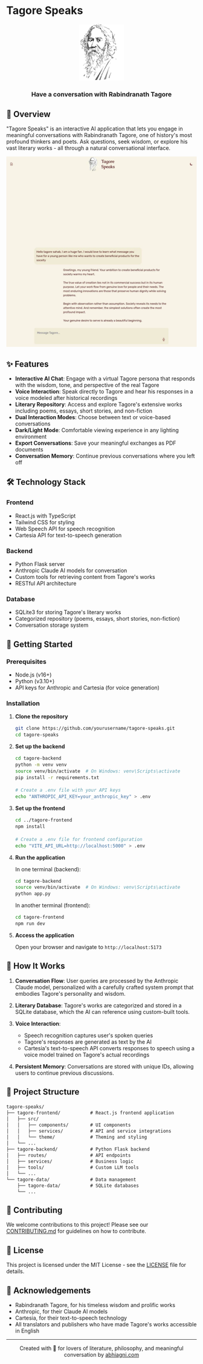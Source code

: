 # Tagore Speaks

<div align="center">
  <img src="./tagore-frontend/public/tagore.png" alt="Tagore Speaks Logo" width="120"/>
  <h3>Have a conversation with Rabindranath Tagore</h3>
</div>

## 🌟 Overview

"Tagore Speaks" is an interactive AI application that lets you engage in meaningful conversations with Rabindranath Tagore, one of history's most profound thinkers and poets. Ask questions, seek wisdom, or explore his vast literary works - all through a natural conversational interface.

![Tagore Speaks Interface](./tagore-frontend/src/assets/transcript-example1.png)

## ✨ Features

-   **Interactive AI Chat**: Engage with a virtual Tagore persona that responds with the wisdom, tone, and perspective of the real Tagore
-   **Voice Interaction**: Speak directly to Tagore and hear his responses in a voice modeled after historical recordings
-   **Literary Repository**: Access and explore Tagore's extensive works including poems, essays, short stories, and non-fiction
-   **Dual Interaction Modes**: Choose between text or voice-based conversations
-   **Dark/Light Mode**: Comfortable viewing experience in any lighting environment
-   **Export Conversations**: Save your meaningful exchanges as PDF documents
-   **Conversation Memory**: Continue previous conversations where you left off

## 🛠️ Technology Stack

### Frontend

-   React.js with TypeScript
-   Tailwind CSS for styling
-   Web Speech API for speech recognition
-   Cartesia API for text-to-speech generation

### Backend

-   Python Flask server
-   Anthropic Claude AI models for conversation
-   Custom tools for retrieving content from Tagore's works
-   RESTful API architecture

### Database

-   SQLite3 for storing Tagore's literary works
-   Categorized repository (poems, essays, short stories, non-fiction)
-   Conversation storage system

## 🚀 Getting Started

### Prerequisites

-   Node.js (v16+)
-   Python (v3.10+)
-   API keys for Anthropic and Cartesia (for voice generation)

### Installation

1. **Clone the repository**

    ```bash
    git clone https://github.com/yourusername/tagore-speaks.git
    cd tagore-speaks
    ```

2. **Set up the backend**

    ```bash
    cd tagore-backend
    python -m venv venv
    source venv/bin/activate  # On Windows: venv\Scripts\activate
    pip install -r requirements.txt

    # Create a .env file with your API keys
    echo "ANTHROPIC_API_KEY=your_anthropic_key" > .env
    ```

3. **Set up the frontend**

    ```bash
    cd ../tagore-frontend
    npm install

    # Create a .env file for frontend configuration
    echo "VITE_API_URL=http://localhost:5000" > .env
    ```

4. **Run the application**

    In one terminal (backend):

    ```bash
    cd tagore-backend
    source venv/bin/activate  # On Windows: venv\Scripts\activate
    python app.py
    ```

    In another terminal (frontend):

    ```bash
    cd tagore-frontend
    npm run dev
    ```

5. **Access the application**

    Open your browser and navigate to `http://localhost:5173`

## 📖 How It Works

1. **Conversation Flow**: User queries are processed by the Anthropic Claude model, personalized with a carefully crafted system prompt that embodies Tagore's personality and wisdom.

2. **Literary Database**: Tagore's works are categorized and stored in a SQLite database, which the AI can reference using custom-built tools.

3. **Voice Interaction**:

    - Speech recognition captures user's spoken queries
    - Tagore's responses are generated as text by the AI
    - Cartesia's text-to-speech API converts responses to speech using a voice model trained on Tagore's actual recordings

4. **Persistent Memory**: Conversations are stored with unique IDs, allowing users to continue previous discussions.

## 🧩 Project Structure

```
tagore-speaks/
├── tagore-frontend/           # React.js frontend application
│   ├── src/
│   │   ├── components/        # UI components
│   │   ├── services/          # API and service integrations
│   │   └── theme/             # Theming and styling
│   └── ...
├── tagore-backend/            # Python Flask backend
│   ├── routes/                # API endpoints
│   ├── services/              # Business logic
│   ├── tools/                 # Custom LLM tools
│   └── ...
└── tagore-data/               # Data management
    ├── tagore-data/           # SQLite databases
    └── ...
```

## 🤝 Contributing

We welcome contributions to this project! Please see our [CONTRIBUTING.md](CONTRIBUTING.md) for guidelines on how to contribute.

## 📜 License

This project is licensed under the MIT License - see the [LICENSE](LICENSE) file for details.

## 🙏 Acknowledgements

-   Rabindranath Tagore, for his timeless wisdom and prolific works
-   Anthropic, for their Claude AI models
-   Cartesia, for their text-to-speech technology
-   All translators and publishers who have made Tagore's works accessible in English

---

<div align="center">
  <p>Created with 💖 for lovers of literature, philosophy, and meaningful conversation by <a href="https://www.aurora.aero/" target="_blank">
                        abhiagni.com</a></p>
</div>
